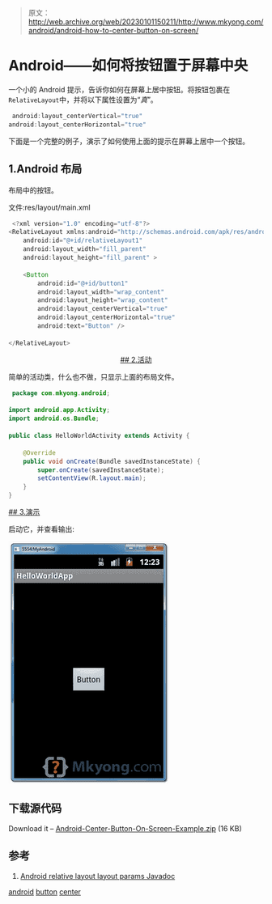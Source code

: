 > 原文：<http://web.archive.org/web/20230101150211/http://www.mkyong.com/android/android-how-to-center-button-on-screen/>

# Android——如何将按钮置于屏幕中央

一个小的 Android 提示，告诉你如何在屏幕上居中按钮。将按钮包裹在`RelativeLayout`中，并将以下属性设置为“*真*”。

```java
 android:layout_centerVertical="true"
android:layout_centerHorizontal="true" 
```

下面是一个完整的例子，演示了如何使用上面的提示在屏幕上居中一个按钮。

## 1.Android 布局

布局中的按钮。

文件:res/layout/main.xml

```java
 <?xml version="1.0" encoding="utf-8"?>
<RelativeLayout xmlns:android="http://schemas.android.com/apk/res/android"
    android:id="@+id/relativeLayout1"
    android:layout_width="fill_parent"
    android:layout_height="fill_parent" >

    <Button
        android:id="@+id/button1"
        android:layout_width="wrap_content"
        android:layout_height="wrap_content"
       	android:layout_centerVertical="true"
       	android:layout_centerHorizontal="true"
        android:text="Button" />

</RelativeLayout> 
```

 <ins class="adsbygoogle" style="display:block; text-align:center;" data-ad-format="fluid" data-ad-layout="in-article" data-ad-client="ca-pub-2836379775501347" data-ad-slot="6894224149">## 2.活动

简单的活动类，什么也不做，只显示上面的布局文件。

```java
 package com.mkyong.android;

import android.app.Activity;
import android.os.Bundle;

public class HelloWorldActivity extends Activity {

    @Override
    public void onCreate(Bundle savedInstanceState) {
        super.onCreate(savedInstanceState);
        setContentView(R.layout.main);
    }
} 
```

 <ins class="adsbygoogle" style="display:block" data-ad-client="ca-pub-2836379775501347" data-ad-slot="8821506761" data-ad-format="auto" data-ad-region="mkyongregion">## 3.演示

启动它，并查看输出:

![center button on screen](img/102e8c5dce1aab249d52cbe4545b7fa4.png "android-center-button-on-screen")

## 下载源代码

Download it – [Android-Center-Button-On-Screen-Example.zip](http://web.archive.org/web/20190223085505/http://www.mkyong.com/wp-content/uploads/2012/03/Android-Center-Button-On-Screen-Example.zip) (16 KB)

## 参考

1.  [Android relative layout layout params Javadoc](http://web.archive.org/web/20190223085505/http://developer.android.com/reference/android/widget/RelativeLayout.LayoutParams.html)

[android](http://web.archive.org/web/20190223085505/http://www.mkyong.com/tag/android/) [button](http://web.archive.org/web/20190223085505/http://www.mkyong.com/tag/button/) [center](http://web.archive.org/web/20190223085505/http://www.mkyong.com/tag/center/)








